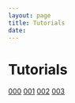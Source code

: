 ```yaml
---
layout: page
title: Tutorials
date:
---
```


# Tutorials


[000](docs/tutorials/000_local_installation/text.html)
[001](docs/tutorials/001_static_content/text.html)
[002](docs/tutorials/002_creating_an_application/text.html)
[003](docs/tutorials/003_creating_widgets/text.html)
